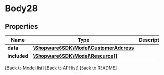 # Body28

## Properties
Name | Type | Description | Notes
------------ | ------------- | ------------- | -------------
**data** | [**\Shopware6SDK\Model\CustomerAddress**](CustomerAddress.md) |  | [optional] 
**included** | [**\Shopware6SDK\Model\Resource[]**](Resource.md) |  | [optional] 

[[Back to Model list]](../../README.md#documentation-for-models) [[Back to API list]](../../README.md#documentation-for-api-endpoints) [[Back to README]](../../README.md)

